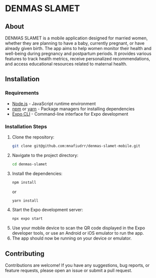# DENMAS SLAMET

## About
DENMAS SLAMET is a mobile application designed for married women, whether they are planning to have a baby, currently pregnant, or have already given birth. The app aims to help women monitor their health and well-being during pregnancy and postpartum periods. It provides various features to track health metrics, receive personalized recommendations, and access educational resources related to maternal health.

## Installation

### Requirements
- [Node.js](https://nodejs.org) - JavaScript runtime environment
- [npm](https://www.npmjs.com) or [yarn](https://yarnpkg.com) - Package managers for installing dependencies
- [Expo CLI](https://docs.expo.dev/more/expo-cli/) - Command-line interface for Expo development

### Installation Steps
1. Clone the repository:
   ```bash
   git clone git@github.com:mnafiudrr/denmas-slamet-mobile.git
   ```
2. Navigate to the project directory:
   ```bash
   cd denmas-slamet
   ```
3. Install the dependencies:
   ```bash
   npm install
   ```
   or
   ```bash
   yarn install
   ```
4. Start the Expo development server:
   ```bash
   npx expo start
   ```
5. Use your mobile device to scan the QR code displayed in the Expo developer tools, or use an Android or iOS emulator to run the app.
6. The app should now be running on your device or emulator.

## Contributing
Contributions are welcome! If you have any suggestions, bug reports, or feature requests, please open an issue or submit a pull request.
